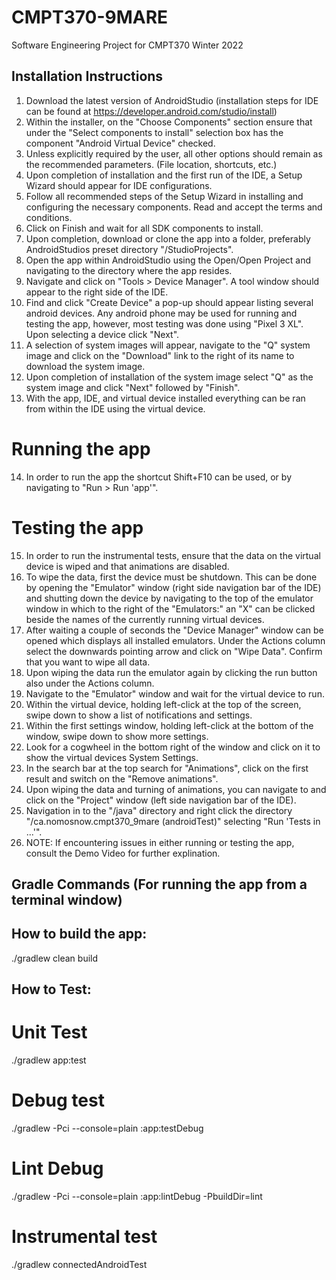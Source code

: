 # CMPT370-9MARE

Software Engineering Project for CMPT370 Winter 2022

## Installation Instructions
1. Download the latest version of AndroidStudio (installation steps for IDE can be found at https://developer.android.com/studio/install)
2. Within the installer, on the "Choose Components" section ensure that under the "Select components to install" selection box has the component "Android Virtual Device" checked.
3. Unless explicitly required by the user, all other options should remain as the recommended parameters. (File location, shortcuts, etc.)
4. Upon completion of installation and the first run of the IDE, a Setup Wizard should appear for IDE configurations.
5. Follow all recommended steps of the Setup Wizard in installing and configuring the necessary components. Read and accept the terms and conditions.
6. Click on Finish and wait for all SDK components to install.
7. Upon completion, download or clone the app into a folder, preferably AndroidStudios preset directory "/StudioProjects".
8. Open the app within AndroidStudio using the Open/Open Project and navigating to the directory where the app resides.
9. Navigate and click on "Tools > Device Manager". A tool window should appear to the right side of the IDE.
10. Find and click "Create Device" a pop-up should appear listing several android devices. Any android phone may be used for running and testing the app, however, most testing was done using "Pixel 3 XL". Upon selecting a device click "Next".
11. A selection of system images will appear, navigate to the "Q" system image and click on the "Download" link to the right of its name to download the system image.
12. Upon completion of installation of the system image select "Q" as the system image and click "Next" followed by "Finish".
13. With the app, IDE, and virtual device installed everything can be ran from within the IDE using the virtual device.

# Running the app
14. In order to run the app the shortcut Shift+F10 can be used, or by navigating to "Run > Run 'app'".

# Testing the app
15. In order to run the instrumental tests, ensure that the data on the virtual device is wiped and that animations are disabled.
16. To wipe the data, first the device must be shutdown. This can be done by opening the "Emulator" window (right side navigation bar of the IDE) and shutting down the device by navigating to the top of the emulator window in which to the right of the "Emulators:" an "X" can be clicked beside the names of the currently running virtual devices.
17. After waiting a couple of seconds the "Device Manager" window can be opened which displays all installed emulators. Under the Actions column select the downwards pointing arrow and click on "Wipe Data". Confirm that you want to wipe all data.
18. Upon wiping the data run the emulator again by clicking the run button also under the Actions column.
19. Navigate to the "Emulator" window and wait for the virtual device to run.
20. Within the virtual device, holding left-click at the top of the screen, swipe down to show a list of notifications and settings.
21. Within the first settings window, holding left-click at the bottom of the window, swipe down to show more settings.
22. Look for a cogwheel in the bottom right of the window and click on it to show the virtual devices System Settings.
23. In the search bar at the top search for "Animations", click on the first result and switch on the "Remove animations".
24. Upon wiping the data and turning of animations, you can navigate to and click on the "Project" window (left side navigation bar of the IDE).
25. Navigation in to the "/java" directory and right click the directory "/ca.nomosnow.cmpt370_9mare (androidTest)" selecting "Run 'Tests in ...'".
26. NOTE: If encountering issues in either running or testing the app, consult the Demo Video for further explination.

## Gradle Commands (For running the app from a terminal window)

## How to build the app:
./gradlew clean build

## How to Test:
# Unit Test
./gradlew app:test

# Debug test
./gradlew -Pci --console=plain :app:testDebug

# Lint Debug
./gradlew -Pci --console=plain :app:lintDebug -PbuildDir=lint

# Instrumental test
./gradlew connectedAndroidTest


